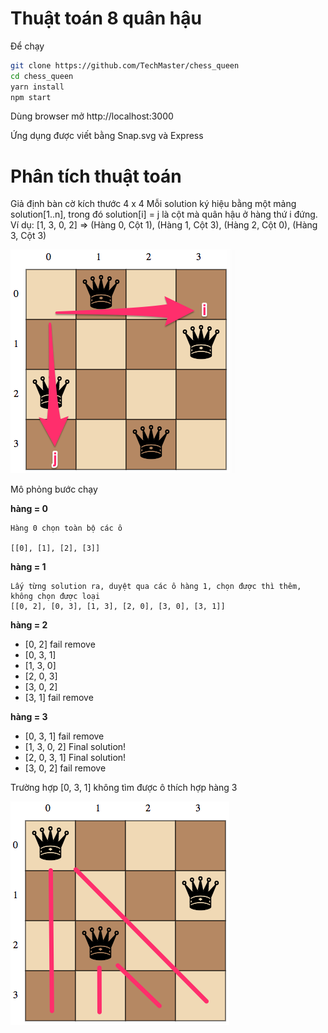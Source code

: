 # Thuật toán 8 quân hậu
Để chạy
```bash
git clone https://github.com/TechMaster/chess_queen
cd chess_queen
yarn install
npm start
```
Dùng browser mở http://localhost:3000

Ứng dụng được viết bằng Snap.svg và Express

# Phân tích thuật toán
Giả định bàn cờ kích thước 4 x 4
Mỗi solution ký hiệu bằng một mảng solution[1..n], trong đó solution[i] = j là cột mà quân hậu ở hàng thứ i đứng.
Ví dụ: [1, 3, 0, 2] => (Hàng 0, Cột 1),  (Hàng 1, Cột 3), (Hàng 2, Cột 0), (Hàng 3, Cột 3)

![](queen1.png)

Mô phỏng bước chạy


**hàng = 0**

    Hàng 0 chọn toàn bộ các ô

    [[0], [1], [2], [3]]

**hàng = 1**

    Lấy từng solution ra, duyệt qua các ô hàng 1, chọn được thì thêm, không chọn được loại
    [[0, 2], [0, 3], [1, 3], [2, 0], [3, 0], [3, 1]]

**hàng = 2**

  - [0, 2] fail remove
  - [0, 3, 1]
  - [1, 3, 0]
  - [2, 0, 3]
  - [3, 0, 2]
  - [3, 1] fail remove

**hàng = 3**

  - [0, 3, 1] fail remove
  - [1, 3, 0, 2] Final solution!
  - [2, 0, 3, 1] Final solution!
  - [3, 0, 2] fail remove

  Trường hợp [0, 3, 1] không tìm được ô thích hợp hàng 3

![](queenFail.png)  
